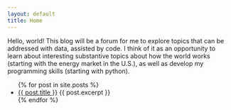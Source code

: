 ```yaml
---
layout: default
title: Home
---
```


Hello, world! This blog will be a forum for me to explore topics that can be addressed with data, assisted by code. 
I think of it as an opportunity to learn about interesting substantive topics about how the world works (starting with the energy market in the U.S.), 
as well as develop my programming skills (starting with python).

<ul>
  {% for post in site.posts %}
  <li>
      <a href="{{ post.url }}">{{ post.title }}</a>
      {{ post.excerpt }}
  </li>
  {% endfor %}
</ul>

